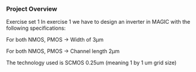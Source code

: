 ### Project Overview

Exercise set 1
In exercise 1 we have to design an inverter in MAGIC with the following specifications:

For both NMOS, PMOS -> Width of 3μm

For both NMOS, PMOS -> Channel length 2μm

The technology used is SCMOS 0.25um (meaning 1 by 1 um grid size)
